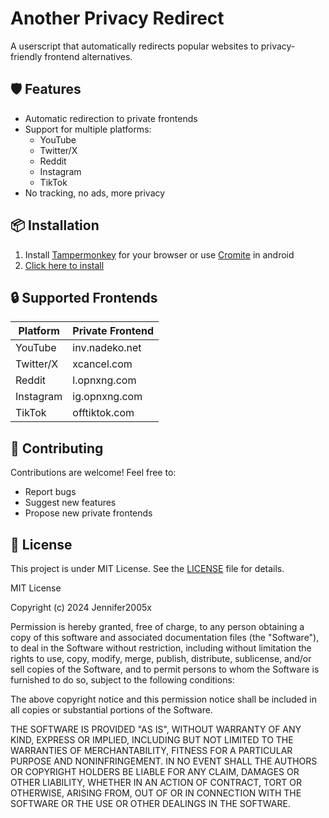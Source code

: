 # Another Privacy Redirect

A userscript that automatically redirects popular websites to privacy-friendly frontend alternatives.

## 🛡️ Features

- Automatic redirection to private frontends
- Support for multiple platforms:
  - YouTube
  - Twitter/X
  - Reddit
  - Instagram
  - TikTok
- No tracking, no ads, more privacy

## 📦 Installation

1. Install [Tampermonkey](https://www.tampermonkey.net/) for your browser or use [Cromite](https://github.com/uazo/cromite) in android
2. [Click here to install](../../raw/main/privacy-redirect.user.js)
   
## 🔒 Supported Frontends

| Platform   | Private Frontend |
|------------|-----------------|
| YouTube    | inv.nadeko.net  |
| Twitter/X  | xcancel.com     |
| Reddit     | l.opnxng.com    |
| Instagram  | ig.opnxng.com   |
| TikTok     | offtiktok.com   |

## 🤝 Contributing

Contributions are welcome! Feel free to:
- Report bugs
- Suggest new features
- Propose new private frontends

## 📜 License

This project is under MIT License. See the [LICENSE](LICENSE) file for details.

MIT License

Copyright (c) 2024 Jennifer2005x

Permission is hereby granted, free of charge, to any person obtaining a copy
of this software and associated documentation files (the "Software"), to deal
in the Software without restriction, including without limitation the rights
to use, copy, modify, merge, publish, distribute, sublicense, and/or sell
copies of the Software, and to permit persons to whom the Software is
furnished to do so, subject to the following conditions:

The above copyright notice and this permission notice shall be included in all
copies or substantial portions of the Software.

THE SOFTWARE IS PROVIDED "AS IS", WITHOUT WARRANTY OF ANY KIND, EXPRESS OR
IMPLIED, INCLUDING BUT NOT LIMITED TO THE WARRANTIES OF MERCHANTABILITY,
FITNESS FOR A PARTICULAR PURPOSE AND NONINFRINGEMENT. IN NO EVENT SHALL THE
AUTHORS OR COPYRIGHT HOLDERS BE LIABLE FOR ANY CLAIM, DAMAGES OR OTHER
LIABILITY, WHETHER IN AN ACTION OF CONTRACT, TORT OR OTHERWISE, ARISING FROM,
OUT OF OR IN CONNECTION WITH THE SOFTWARE OR THE USE OR OTHER DEALINGS IN THE
SOFTWARE.
